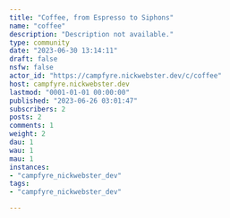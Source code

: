 ```yaml
---
title: "Coffee, from Espresso to Siphons" 
name: "coffee"
description: "Description not available."
type: community
date: "2023-06-30 13:14:11"
draft: false
nsfw: false
actor_id: "https://campfyre.nickwebster.dev/c/coffee"
host: campfyre.nickwebster.dev
lastmod: "0001-01-01 00:00:00"
published: "2023-06-26 03:01:47"
subscribers: 2
posts: 2
comments: 1
weight: 2
dau: 1
wau: 1
mau: 1
instances:
- "campfyre_nickwebster_dev"
tags: 
- "campfyre_nickwebster_dev"

---
```

